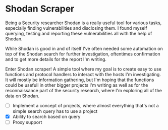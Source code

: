 # Shodan Scraper

Being a Security researcher Shodan is a really useful tool for various tasks, especially finding vulnerabilities and disclosing them. I found myself querying, testing and reporting these vulnerabilities all with the help of Shodan.

While Shodan is good in and of itself I've often needed some automation on top of the Shodan search for further investigation, oftentimes confirmation and to get more details for the report I'm writing.

Enter Shodan scraper! A simple tool where my goal is to create easy to use functions and protocol handlers to interact with the hosts I'm investigating. It will mostly be information gathering, but I'm hoping that the functions could be usefull in other bigger projects I'm writing as well as for the reconnaissance part of the security research, where I'm exploring all of the data on Shodan.

- [ ] Implement a concept of projects, where almost everything that's not a simple search query has to use a project
- [x] Ability to search based on query
- [ ] Proxy support
